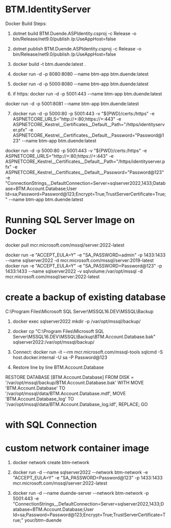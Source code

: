 # BTM.IdentityServer

Docker Build Steps:

1. dotnet build BTM.Duende.ASPIdentity.csproj -c Release -o bin/Release/net9.0/publish /p:UseAppHost=false

2. dotnet publish BTM.Duende.ASPIdentity.csproj -c Release -o bin/Release/net9.0/publish /p:UseAppHost=false

3. docker build -t btm.duende:latest .

4. docker run -d -p 8080:8080 --name btm-app btm.duende:latest

5. docker run -d -p 5000:8080 --name btm-app btm.duende:latest

6. if https: docker run -d -p 5001:443 --name btm-app btm.duende:latest

docker run -d -p 5001:8081 --name btm-app btm.duende:latest

7. docker run -d -p 5000:80 -p 5001:443 -v "${PWD}/certs:/https" -e ASPNETCORE_URLS="http://+:80;https://+:443" -e ASPNETCORE_Kestrel__Certificates__Default__Path="/https/identityserver.pfx" -e ASPNETCORE_Kestrel__Certificates__Default__Password="Password@123" --name btm-app btm.duende:latest



docker run -d -p 5000:80 -p 5001:443 -v "${PWD}/certs:/https" -e ASPNETCORE_URLS="http://+:80;https://+:443" -e ASPNETCORE_Kestrel__Certificates__Default__Path="/https/identityserver.pfx" -e ASPNETCORE_Kestrel__Certificates__Default__Password="Password@123" -e "ConnectionStrings__DefaultConnection=Server=sqlserver2022,1433;Database=BTM.Account.Database;User Id=sa;Password=Password@123;Encrypt=True;TrustServerCertificate=True;" --name btm-app btm.duende:latest







# Running SQL Server Image on Docker
docker pull mcr.microsoft.com/mssql/server:2022-latest


docker run -e "ACCEPT_EULA=Y" -e "SA_PASSWORD=admin" -p 1433:1433 --name sqlserver2022 -d mcr.microsoft.com/mssql/server:2019-latest
docker run -e "ACCEPT_EULA=Y" -e "SA_PASSWORD=Password@123" -p 1433:1433 --name sqlserver2022 -v sqlvolume:/var/opt/mssql -d mcr.microsoft.com/mssql/server:2022-latest


# create a backup of existing database
C:\Program Files\Microsoft SQL Server\MSSQL16.DEV\MSSQL\Backup

1. docker exec sqlserver2022 mkdir -p /var/opt/mssql/backup/

2. docker cp "C:\Program Files\Microsoft SQL Server\MSSQL16.DEV\MSSQL\Backup\BTM.Account.Database.bak" sqlserver2022:/var/opt/mssql/backup/

3. Connect:
docker run -it --rm mcr.microsoft.com/mssql-tools sqlcmd -S host.docker.internal -U sa -P Password@123

4. Restore line by line
BTM.Account.Database

RESTORE DATABASE [BTM.Account.Database]
FROM DISK = '/var/opt/mssql/backup/BTM.Account.Database.bak'
WITH 
    MOVE 'BTM.Account.Database' TO '/var/opt/mssql/data/BTM.Account.Database.mdf',
    MOVE 'BTM.Account.Database_log' TO '/var/opt/mssql/data/BTM.Account.Database_log.ldf',
    REPLACE;
GO


# with SQL Connection
# custom network container image
1. docker network create btm-network
2. docker run -d --name sqlserver2022 --network btm-network -e "ACCEPT_EULA=Y" -e "SA_PASSWORD=Password@123" -p 1433:1433 mcr.microsoft.com/mssql/server:2022-latest


3. docker run -d --name duende-server --network btm-network -p 5001:443 -e "ConnectionStrings__DefaultConnection=Server=sqlserver2022,1433;Database=BTM.Account.Database;User Id=sa;Password=Password@123;Encrypt=True;TrustServerCertificate=True;" your/btm-duende

